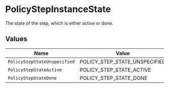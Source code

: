 # PolicyStepInstanceState

The state of the step, which is either active or done.


## Values

| Name                          | Value                         |
| ----------------------------- | ----------------------------- |
| `PolicyStepStateUnspecified`  | POLICY_STEP_STATE_UNSPECIFIED |
| `PolicyStepStateActive`       | POLICY_STEP_STATE_ACTIVE      |
| `PolicyStepStateDone`         | POLICY_STEP_STATE_DONE        |